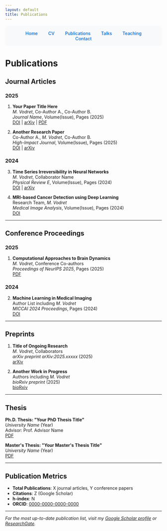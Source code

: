 ```yaml
---
layout: default
title: Publications
---
```


<nav style="background: #f8f9fa; padding: 15px; border-radius: 6px; margin-bottom: 30px; text-align: center;">
  <a href="/" style="color: #0366d6; text-decoration: none; margin: 0 15px; font-weight: 500;">Home</a>
  <a href="/cv" style="color: #0366d6; text-decoration: none; margin: 0 15px; font-weight: 500;">CV</a>
  <a href="/publications" style="color: #0366d6; text-decoration: none; margin: 0 15px; font-weight: 500;">Publications</a>
  <a href="/talks" style="color: #0366d6; text-decoration: none; margin: 0 15px; font-weight: 500;">Talks</a>
  <a href="/teaching" style="color: #0366d6; text-decoration: none; margin: 0 15px; font-weight: 500;">Teaching</a>
  <a href="/contact" style="color: #0366d6; text-decoration: none; margin: 0 15px; font-weight: 500;">Contact</a>
</nav>

# Publications

## Journal Articles

### 2025

1. **Your Paper Title Here**  
   *M. Vodret*, Co-Author A., Co-Author B.  
   *Journal Name*, Volume(Issue), Pages (2025)  
   [DOI](https://doi.org/example) | [arXiv](https://arxiv.org/abs/example) | [PDF](assets/papers/paper1.pdf)

2. **Another Research Paper**  
   Co-Author A., *M. Vodret*, Co-Author B.  
   *High-Impact Journal*, Volume(Issue), Pages (2025)  
   [DOI](https://doi.org/example) | [arXiv](https://arxiv.org/abs/example)

### 2024

3. **Time Series Irreversibility in Neural Networks**  
   *M. Vodret*, Collaborator Name  
   *Physical Review E*, Volume(Issue), Pages (2024)  
   [DOI](https://doi.org/example) | [arXiv](https://arxiv.org/abs/example)

4. **MRI-based Cancer Detection using Deep Learning**  
   Research Team, *M. Vodret*  
   *Medical Image Analysis*, Volume(Issue), Pages (2024)  
   [DOI](https://doi.org/example)

---

## Conference Proceedings

### 2025

1. **Computational Approaches to Brain Dynamics**  
   *M. Vodret*, Conference Co-authors  
   *Proceedings of NeurIPS 2025*, Pages (2025)  
   [PDF](assets/papers/conference1.pdf)

### 2024

2. **Machine Learning in Medical Imaging**  
   Author List including *M. Vodret*  
   *MICCAI 2024 Proceedings*, Pages (2024)  
   [DOI](https://doi.org/example)

---

## Preprints

1. **Title of Ongoing Research**  
   *M. Vodret*, Collaborators  
   *arXiv preprint arXiv:2025.xxxxx* (2025)  
   [arXiv](https://arxiv.org/abs/example)

2. **Another Work in Progress**  
   Authors including *M. Vodret*  
   *bioRxiv preprint* (2025)  
   [bioRxiv](https://biorxiv.org/example)

---

## Thesis

**Ph.D. Thesis: "Your PhD Thesis Title"**  
*University Name* (Year)  
Advisor: Prof. Advisor Name  
[PDF](assets/thesis/phd_thesis.pdf)

**Master's Thesis: "Your Master's Thesis Title"**  
*University Name* (Year)  
[PDF](assets/thesis/masters_thesis.pdf)

---

## Publication Metrics

- **Total Publications**: X journal articles, Y conference papers
- **Citations**: Z (Google Scholar)
- **h-index**: N
- **ORCID**: [0000-0000-0000-0000](https://orcid.org/0000-0000-0000-0000)

---

*For the most up-to-date publication list, visit my [Google Scholar profile](https://scholar.google.com/citations?user=USERID) or [ResearchGate](https://www.researchgate.net/profile/Michele-Vodret).*
